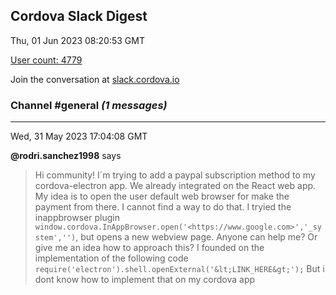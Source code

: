 ## Cordova Slack Digest
Thu, 01 Jun 2023 08:20:53 GMT

[User count: 4779](https://cordova.slack.com/)


Join the conversation at [slack.cordova.io](http://slack.cordova.io/)

### __Channel #general__ _(1 messages)_
---

Wed, 31 May 2023 17:04:08 GMT

__@rodri.sanchez1998__ says 
> Hi community! I´m trying to add a paypal subscription method to my cordova-electron app.  We already integrated on the React web app.  My idea is to open the user default web browser for make the payment from there.  I cannot find a way to do that. I tryied the inappbrowser plugin `window.cordova.InAppBrowser.open('<https://www.google.com>','_system','')`, but opens a new webview page. Anyone can help me? Or give me an idea how to approach this?
> I founded on the implementation of the following code
> ```require('electron').shell.openExternal('&lt;LINK_HERE&gt;');```
> But i dont know how to implement that on my cordova app
> 
